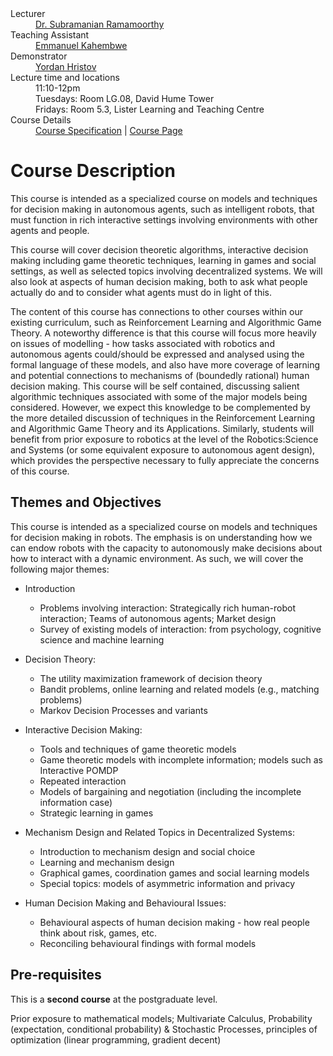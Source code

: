 <dl>
<dt>Lecturer</dt>
<dd><a href="http://homepages.inf.ed.ac.uk/sramamoo">Dr. Subramanian Ramamoorthy</a></dd>
<dt>Teaching Assistant</dt>
<dd><a href="https://www.edinburgh-robotics.org/students/emmanuel-kahembwe">Emmanuel Kahembwe</a></dd>
<dt>Demonstrator</dt>
<dd><a href="https://www.inf.ed.ac.uk/people/students/Yordan_Hristov.html">Yordan Hristov</a></dd>
<dt>Lecture time and locations</dt>
<dd>11:10-12pm</dd>
<dd>Tuesdays: Room LG.08, David Hume Tower</dd>
<dd>Fridays: Room 5.3, Lister Learning and Teaching Centre </dd>
<dt>Course Details</dt>
<dd><a href="http://www.drps.ed.ac.uk/17-18/dpt/cxinfr11090.htm">Course Specification</a> | <a href="http://www.inf.ed.ac.uk/teaching/courses/dmr">Course Page</a></dd>
</dl>

# [](#description) Course Description

This course is intended as a specialized course on models and techniques for decision making in autonomous agents, such as intelligent robots, that must function in rich interactive settings involving environments with other agents and people.

This course will cover decision theoretic algorithms, interactive decision making including game theoretic techniques, learning in games and social settings, as well as selected topics involving decentralized systems. We will also look at aspects of human decision making, both to ask what people actually do and to consider what agents must do in light of this.

The content of this course has connections to other courses within our existing curriculum, such as Reinforcement Learning and Algorithmic Game Theory. A noteworthy difference is that this course will focus more heavily on issues of modelling - how tasks associated with robotics and autonomous agents could/should be expressed and analysed using the formal language of these models, and also have more coverage of learning and potential connections to mechanisms of (boundedly rational) human decision making. This course will be self contained, discussing salient algorithmic techniques associated with some of the major models being considered. However, we expect this knowledge to be complemented by the more detailed discussion of techniques in the Reinforcement Learning and Algorithmic Game Theory and its Applications. Similarly, students will benefit from prior exposure to robotics at the level of the Robotics:Science and Systems (or some equivalent exposure to autonomous agent design), which provides the perspective necessary to fully appreciate the concerns of this course.


## [](#themes) Themes and Objectives
This course is intended as a specialized course on models and techniques for decision making in robots. The emphasis is on understanding how we can endow robots with the capacity to autonomously make decisions about how to interact with a dynamic environment. As such, we will cover the following major themes:

*	Introduction
	- Problems involving interaction: Strategically rich human-robot interaction; Teams of autonomous agents; Market design
	- Survey of existing models of interaction: from psychology, cognitive science and machine learning
*	Decision Theory:
	- The utility maximization framework of decision theory
	- Bandit problems, online learning and related models (e.g., matching problems)
	- Markov Decision Processes and variants
*	Interactive Decision Making:
	- Tools and techniques of game theoretic models
	- Game theoretic models with incomplete information; models such as Interactive POMDP
	- Repeated interaction
	- Models of bargaining and negotiation (including the incomplete information case)
	- Strategic learning in games
	
*	Mechanism Design and Related Topics in Decentralized Systems:
	- Introduction to mechanism design and social choice
	- Learning and mechanism design
	- Graphical games, coordination games and social learning models
	- Special topics: models of asymmetric information and privacy
	
*	Human Decision Making and Behavioural Issues:
	- Behavioural aspects of human decision making - how real people think about risk, games, etc.
	- Reconciling behavioural findings with formal models

## [](#requisites) Pre-requisites
This is a **second course** at the postgraduate level.

Prior exposure to mathematical models; Multivariate Calculus, Probability (expectation, conditional probability) & Stochastic Processes, principles of optimization (linear programming, gradient decent)


